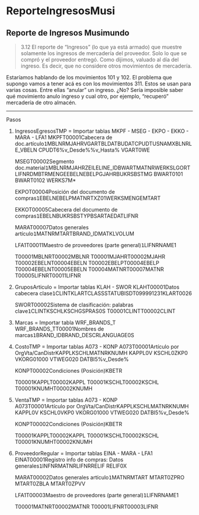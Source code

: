 # ReporteIngresosMusi
## Reporte de Ingresos Musimundo

> 3.12
El reporte de “Ingresos” (lo que ya está armado) que muestre solamente los ingresos de mercadería del proveedor. Solo lo que se compró y el proveedor entregó. Como dijimos, valuado al día del ingreso.
Es decir, que no considere otros movimientos de mercadería. 

Estaríamos hablando de los movimientos 101 y 102. El problema que supongo vamos a tener acá es con los movimientos 311. Estos se usan para varias cosas. Entre ellas “anular” un ingreso. ¿No? Sería imposible saber qué movimiento anulo ingreso y cual otro, por ejemplo, “recuperó” mercadería de otro almacén.

---

Pasos
1. IngresosEgresosTMP = Importar tablas MKPF - MSEG - EKPO - EKKO - MARA - LFA1
    <t><n>MKPF</n><a>T00001</a><td>Cabecera de doc.artículo</td><tt>1</tt><fs><f>MBLNR</f><f>MJAHR</f><f>VGART</f><f>BLDAT</f><f>BUDAT</f><f>CPUDT</f><f>USNAM</f><f>XBLNR</f><f>LE_VBELN</f></fs>
    <wc>
    <w><f>CPUDT</f><o>6</o><l>%v_Desde%</l><h>%v_Hasta%</h></w>
    <w><f>VGART</f><o>0</o><l>WE</l><h></h></w>
    </wc></t>

    <t><n>MSEG</n><a>T00002</a><td>Segmento doc.material</td><tt>1</tt><fs><f>MBLNR</f><f>MJAHR</f><f>ZEILE</f><f>LINE_ID</f><f>BWART</f><f>MATNR</f><f>WERKS</f><f>LGORT</f><f>LIFNR</f><f>DMBTR</f><f>MENGE</f><f>EBELN</f><f>EBELP</f><f>GJAHR</f><f>BUKRS</f><f>BSTMG</f></fs>
    <wc>
    <w><f>BWART</f><o>0</o><l>101</l><h></h></w>
    <w><f>BWART</f><o>0</o><l>102</l><h></h></w>
    <w><f>WERKS</f><o>7</o><l>M*</l><h></h></w>
    </wc></t>

    <t><n>EKPO</n><a>T00004</a><td>Posición del documento de compras</td><tt>1</tt><fs><f>EBELN</f><f>EBELP</f><f>MATNR</f><f>TXZ01</f><f>WERKS</f><f>MENGE</f><f>MTART</f></fs><wc></wc></t>

    <t><n>EKKO</n><a>T00005</a><td>Cabecera del documento de compras</td><tt>1</tt><fs><f>EBELN</f><f>BUKRS</f><f>BSTYP</f><f>BSART</f><f>AEDAT</f><f>LIFNR</f></fs><wc></wc></t>

    <t><n>MARA</n><a>T00007</a><td>Datos generales artículo</td><tt>1</tt><fs><f>MATNR</f><f>MTART</f><f>BRAND_ID</f><f>MATKL</f><f>VOLUM</f></fs><wc></wc></t>
    
    <t><n>LFA1</n><a>T00011</a><td>Maestro de proveedores (parte general)</td><tt>1</tt><fs><f>LIFNR</f><f>NAME1</f></fs><wc></wc></t>
    
    <jc><pt><pa>T00001</pa><pf>MBLNR</pf></pt><ct><ca>T00002</ca><cf>MBLNR</cf></ct></jc>
    <jc><pt><pa>T00001</pa><pf>MJAHR</pf></pt><ct><ca>T00002</ca><cf>MJAHR</cf></ct></jc>
    <jc><pt><pa>T00002</pa><pf>EBELN</pf></pt><ct><ca>T00004</ca><cf>EBELN</cf></ct></jc>
    <jc><pt><pa>T00002</pa><pf>EBELP</pf></pt><ct><ca>T00004</ca><cf>EBELP</cf></ct></jc>
    <jc><pt><pa>T00004</pa><pf>EBELN</pf></pt><ct><ca>T00005</ca><cf>EBELN</cf></ct></jc>
    <jc><pt><pa>T00004</pa><pf>MATNR</pf></pt><ct><ca>T00007</ca><cf>MATNR</cf></ct></jc>
    <jc><pt><pa>T00005</pa><pf>LIFNR</pf></pt><ct><ca>T00011</ca><cf>LIFNR</cf></ct></jc>

2. GruposArticulo = Importar tablas KLAH - SWOR
    <t><n>KLAH</n><a>T00001</a><td>Datos cabecera clase</td><tt>1</tt><fs><f>CLINT</f><f>KLART</f><f>CLASS</f><f>STATU</f></fs><wc><w><f>BISDT</f><o>0</o><l>99991231</l><h></h></w><w><f>KLART</f><o>0</o><l>026</l><h></h></w></wc></t>
    
    <t><n>SWOR</n><a>T00002</a><td>Sistema de clasificación: palabras clave</td><tt>1</tt><fs><f>CLINT</f><f>KSCHL</f><f>KSCHG</f></fs><wc><w><f>SPRAS</f><o>0</o><l>S</l><h></h></w></wc></t>
    <jc><pt><pa>T00001</pa><pf>CLINT</pf></pt><ct><ca>T00002</ca><cf>CLINT</cf></ct></jc>

3. Marcas = Importar tabla WRF_BRANDS_T
    <t><n>WRF_BRANDS_T</n><a>T00001</a><td>Nombres de marcas</td><tt>1</tt><fs><f>BRAND_ID</f><f>BRAND_DESCR</f></fs><wc><w><f>LANGUAGE</f><o>0</o><l>S</l><h></h></w></wc></t>

4. CostoTMP = Importar tablas A073 - KONP
    <t><n>A073</n><a>T00001</a><td>Artículo por OrgVta/CanDistr</td><fs><f>KAPPL</f><f>KSCHL</f><f>MATNR</f><f>KNUMH</f></fs>
    <w><f>KAPPL</f><o>0</o><l>V</l><h></h></w>
    <w><f>KSCHL</f><o>0</o><l>ZKP0</l><h></h></w>
    <w><f>VKORG</f><o>0</o><l>1000</l><h></h></w>
    <w><f>VTWEG</f><o>0</o><l>20</l><h></h></w>
    <w><f>DATBI</f><o>5</o><l>%v_Desde%</l><h></h></w>
    </t>

    <t><n>KONP</n><a>T00002</a><td>Condiciones (Posición)</td><fs><f>KBETR</f></fs><wc></wc></t>
    
    <jc><pt><pa>T00001</pa><pf>KAPPL</pf></pt><ct><ca>T00002</ca><cf>KAPPL</cf></ct></jc>
    <jc><pt><pa>T00001</pa><pf>KSCHL</pf></pt><ct><ca>T00002</ca><cf>KSCHL</cf></ct></jc>
    <jc><pt><pa>T00001</pa><pf>KNUMH</pf></pt><ct><ca>T00002</ca><cf>KNUMH</cf></ct></jc>

5.  VentaTMP = Importar tablas A073 - KONP     
    <t><n>A073</n><a>T00001</a><td>Artículo por OrgVta/CanDistr</td><fs><f>KAPPL</f><f>KSCHL</f><f>MATNR</f><f>KNUMH</f></fs>
    <w><f>KAPPL</f><o>0</o><l>V</l><h></h></w>
    <w><f>KSCHL</f><o>0</o><l>VKP0</l><h></h></w>
    <w><f>VKORG</f><o>0</o><l>1000</l><h></h></w>
    <w><f>VTWEG</f><o>0</o><l>20</l><h></h></w>
    <w><f>DATBI</f><o>5</o><l>%v_Desde%</l><h></h></w>
    </t>

    <t><n>KONP</n><a>T00002</a><td>Condiciones (Posición)</td><fs><f>KBETR</f></fs><wc></wc></t>
    
    <jc><pt><pa>T00001</pa><pf>KAPPL</pf></pt><ct><ca>T00002</ca><cf>KAPPL</cf></ct></jc>
    <jc><pt><pa>T00001</pa><pf>KSCHL</pf></pt><ct><ca>T00002</ca><cf>KSCHL</cf></ct></jc>
    <jc><pt><pa>T00001</pa><pf>KNUMH</pf></pt><ct><ca>T00002</ca><cf>KNUMH</cf></ct></jc>    

6.  ProveedorRegular = Importar tablas EINA - MARA - LFA1
    <t><n>EINA</n><a>T00001</a><td>Registro info de compras: Datos generales</td><tt>1</tt><fs><f>INFNR</f><f>MATNR</f><f>LIFNR</f><f>RELIF</f></fs>
    <w><f>RELIF</f><o>0</o><l>X</l><h></h></w></wc></t>

    <t><n>MARA</n><a>T00002</a><td>Datos generales artículo</td><tt>1</tt><fs><f>MATNR</f><f>MTART</f></fs>
    <w><f>MTART</f><o>0</o><l>ZPRO</l><h></h></w>
    <w><f>MTART</f><o>0</o><l>ZBLA</l><h></h></w>
    <w><f>MTART</f><o>0</o><l>ZPVV</l><h></h></w></wc></t>

    <t><n>LFA1</n><a>T00003</a><td>Maestro de proveedores (parte general)</td><tt>1</tt><fs><f>LIFNR</f><f>NAME1</f></fs><wc></wc></t></ts>
    
    <jc><pt><pa>T00001</pa><pf>MATNR</pf></pt><ct><ca>T00002</ca><cf>MATNR</cf></ct></jc>
    <jc><pt><pa>T00001</pa><pf>LIFNR</pf></pt><ct><ca>T00003</ca><cf>LIFNR</cf></ct></jc>

